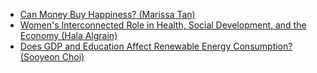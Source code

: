 - [Can Money Buy Happiness? (Marissa Tan)](tmarissa/wdx_analysis.md)
- [Women's Interconnected Role in Health, Social Development, and the Economy (Hala Algrain)](ahala/wdx_analysis.md)
- [Does GDP and Education Affect Renewable Energy Consumption? (Sooyeon Choi)](csooyeon/wdx_analysis.md)
